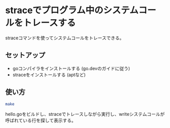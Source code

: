 # straceでプログラム中のシステムコールをトレースする

straceコマンドを使ってシステムコールをトレースできる。

## セットアップ

- goコンパイラをインストールする (go.devのガイドに従う)
- straceをインストールする (aptなど)

## 使い方

```bash
make
```

hello.goをビルドし、straceでトレースしながら実行し、writeシステムコールが呼ばれている行を探して表示する。
